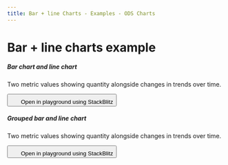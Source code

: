 ```yaml
---
title: Bar + line Charts - Examples - ODS Charts
---
```


<div class="title-bar">
  <div class="container-xxl">
    <h1 class="display-1">Bar + line charts example</h1>
  </div>
</div>
<div class="container d-flex flex-nowrap pt-3">
  <div class="card w-100">
    <div class="card-body">
      <h5 class="card-title">Bar chart and line chart</h5>
      <p class="card-text pe-5">Two metric values showing quantity alongside changes in trends over time.</p>
      <button class="btn btn-icon btn-outline-secondary btn-edit" data-bs-toggle="tooltip" data-bs-placement="top" data-bs-title="Open in playground">
        <svg width="1.25rem" height="1.25rem" fill="currentColor" aria-hidden="true">
          <use xlink:href="#lightning-charge-fill" />
        </svg>
        <span class="visually-hidden">Open in playground using StackBlitz</span>
      </button>
      <div id="barLine"></div>
      <script>
        window.addEventListener('DOMContentLoaded', () => {
          window.generateBarLineChart('barLine', false, false, false);
        });
      </script>
    </div>
  </div>
</div>
<div class="container d-flex flex-nowrap pt-3">
  <div class="card w-100">
    <div class="card-body">
      <h5 class="card-title">Grouped bar and line chart</h5>
      <p class="card-text pe-5">Two metric values showing quantity alongside changes in trends over time.</p>
      <button class="btn btn-icon btn-outline-secondary btn-edit" data-bs-toggle="tooltip" data-bs-placement="top" data-bs-title="Open in playground">
        <svg width="1.25rem" height="1.25rem" fill="currentColor" aria-hidden="true">
          <use xlink:href="#lightning-charge-fill" />
        </svg>
        <span class="visually-hidden">Open in playground using StackBlitz</span>
      </button>
      <div id="barLineGroup"></div>
      <script>
        window.addEventListener('DOMContentLoaded', () => {
          window.generateBarLineChart('barLineGroup', false, true, false);
        });
      </script>
    </div>
  </div>
</div>
